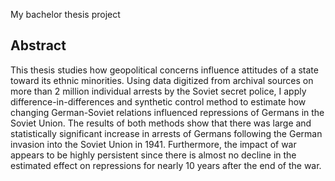 My bachelor thesis project 

## Abstract
  This thesis studies how geopolitical concerns influence attitudes of a state toward its ethnic minorities.
    Using  data digitized from archival sources on  more than 2 million individual arrests by the Soviet secret police, I apply difference-in-differences and synthetic control method to estimate how changing German-Soviet relations influenced repressions of Germans in the Soviet Union. 
   The results of both methods show that
   there was large and statistically significant increase in arrests of Germans following the German invasion into the Soviet Union in 1941.
   Furthermore, the impact of war  appears to be highly persistent since there is almost  no decline in the estimated effect on repressions for nearly 10 years after the end of the war.
